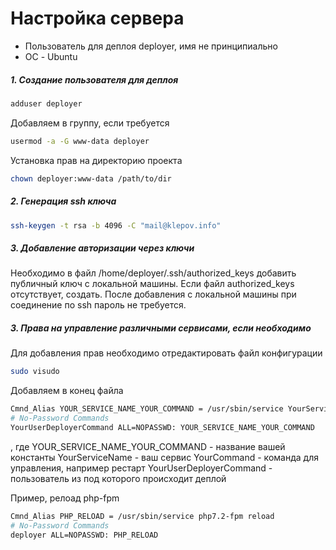 # Настройка сервера
* Пользователь для деплоя deployer, имя не принципиально 
* ОС - Ubuntu
##### 1. Создание пользователя для деплоя
```bash
adduser deployer
```
Добавляем в группу, если требуется 
```bash
usermod -a -G www-data deployer
```
Установка прав на директорию проекта
```bash
chown deployer:www-data /path/to/dir
```
##### 2. Генерация ssh ключа
```bash
ssh-keygen -t rsa -b 4096 -C "mail@klepov.info"
```
##### 3. Добавление авторизации через ключи
Необходимо в файл /home/deployer/.ssh/authorized_keys добавить публичный ключ с локальной машины.
Если файл authorized_keys отсутствует, создать. После добавления с локальной машины при соединение по ssh пароль не требуется.
##### 3. Права на управление различными сервисами, если необходимо
Для добавления прав необходимо отредактировать файл конфигурации
```bash
sudo visudo
```
Добавляем в конец файла
```bash
Cmnd_Alias YOUR_SERVICE_NAME_YOUR_COMMAND = /usr/sbin/service YourServiceName YourCommand
# No-Password Commands
YourUserDeployerCommand ALL=NOPASSWD: YOUR_SERVICE_NAME_YOUR_COMMAND
```
, где
YOUR_SERVICE_NAME_YOUR_COMMAND - название вашей константы
YourServiceName - ваш сервис
YourCommand - команда для управления, например рестарт
YourUserDeployerCommand - пользователь из под которого происходит деплой

Пример, релоад php-fpm
```bash
Cmnd_Alias PHP_RELOAD = /usr/sbin/service php7.2-fpm reload
# No-Password Commands
deployer ALL=NOPASSWD: PHP_RELOAD
```

